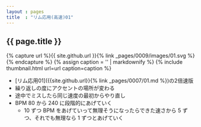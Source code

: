 ```yaml
---
layout : pages
title  : "リム応用(高速)01"
---
```


## {{ page.title }}

{% capture url %}{{ site.github.url }}{% link _pages/0009/images/01.svg %}{% endcapture %}
{% assign caption = '' | markdownify %}
{% include thumbnail.html url=url caption=caption %}

* [リム応用01]({{site.github.url}}{% link _pages/0007/01.md %})の2倍速版
* 繰り返しの度にアクセントの場所が変わる
* 途中でミスしたら同じ速度の最初からやり直し
* BPM 80 から 240 に段階的にあげていく
  * 10 ずつ BPM をあげていって無理そうになったらできた速さから 5 ずつ、それでも無理なら 1 ずつとあげていく
